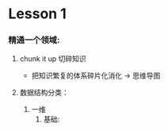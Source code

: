 # Lesson 1

### 精通一个领域:

1. chunk it up 切碎知识
    - 把知识繁复的体系碎片化消化  →  思维导图

2. 数据结构分类：
    1. 一维        
        1. 基础:
            

